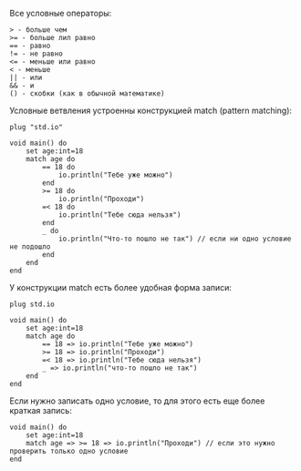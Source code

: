 Все условные операторы:

```
> - больше чем
>= - больше лил равно
== - равно
!= - не равно
<= - меньше или равно 
< - меньше
|| - или
&& - и
() - скобки (как в обычной математике)
```

Условные ветвления устроенны конструкцией match (pattern matching):

```
plug "std.io"

void main() do
    set age:int=18
    match age do
        == 18 do
            io.println("Тебе уже можно")
        end
        >= 18 do
            io.println("Проходи")
        =< 18 do
            io.println("Тебе сюда нельзя")
        end
        _ do
            io.println("Что-то пошло не так") // если ни одно условие не подошло
        end
    end
end
```

У конструкции match есть более удобная форма записи:

```
plug std.io

void main() do
    set age:int=18
    match age do
        == 18 => io.println("Тебе уже можно")
        >= 18 => io.println("Проходи")
        =< 18 => io.println("Тебе сюда нельзя")
        _ => io.println("что-то пошло не так") 
    end
end
```

Если нужно записать одно условие, то для этого есть еще более краткая запись:

```
void main() do
    set age:int=18
    match age => >= 18 => io.println("Проходи") // если это нужно проверить только одно условие
end
```
